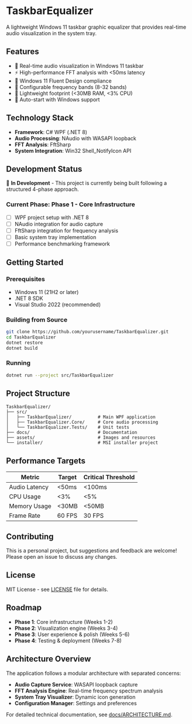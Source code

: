 # TaskbarEqualizer

A lightweight Windows 11 taskbar graphic equalizer that provides real-time audio visualization in the system tray.

## Features

- 🎵 Real-time audio visualization in Windows 11 taskbar
- ⚡ High-performance FFT analysis with <50ms latency
- 🎨 Windows 11 Fluent Design compliance
- 🔧 Configurable frequency bands (8-32 bands)
- 💾 Lightweight footprint (<30MB RAM, <3% CPU)
- 🚀 Auto-start with Windows support

## Technology Stack

- **Framework**: C# WPF (.NET 8)
- **Audio Processing**: NAudio with WASAPI loopback
- **FFT Analysis**: FftSharp
- **System Integration**: Win32 Shell_NotifyIcon API

## Development Status

🚧 **In Development** - This project is currently being built following a structured 4-phase approach.

### Current Phase: Phase 1 - Core Infrastructure
- [ ] WPF project setup with .NET 8
- [ ] NAudio integration for audio capture
- [ ] FftSharp integration for frequency analysis
- [ ] Basic system tray implementation
- [ ] Performance benchmarking framework

## Getting Started

### Prerequisites

- Windows 11 (21H2 or later)
- .NET 8 SDK
- Visual Studio 2022 (recommended)

### Building from Source

```bash
git clone https://github.com/yourusername/TaskbarEqualizer.git
cd TaskbarEqualizer
dotnet restore
dotnet build
```

### Running

```bash
dotnet run --project src/TaskbarEqualizer
```

## Project Structure

```
TaskbarEqualizer/
├── src/
│   ├── TaskbarEqualizer/          # Main WPF application
│   ├── TaskbarEqualizer.Core/     # Core audio processing
│   └── TaskbarEqualizer.Tests/    # Unit tests
├── docs/                          # Documentation
├── assets/                        # Images and resources
└── installer/                     # MSI installer project
```

## Performance Targets

| Metric | Target | Critical Threshold |
|--------|--------|-------------------|
| Audio Latency | <50ms | <100ms |
| CPU Usage | <3% | <5% |
| Memory Usage | <30MB | <50MB |
| Frame Rate | 60 FPS | 30 FPS |

## Contributing

This is a personal project, but suggestions and feedback are welcome! Please open an issue to discuss any changes.

## License

MIT License - see [LICENSE](LICENSE) file for details.

## Roadmap

- **Phase 1**: Core infrastructure (Weeks 1-2)
- **Phase 2**: Visualization engine (Weeks 3-4)
- **Phase 3**: User experience & polish (Weeks 5-6)
- **Phase 4**: Testing & deployment (Weeks 7-8)

## Architecture Overview

The application follows a modular architecture with separated concerns:

- **Audio Capture Service**: WASAPI loopback capture
- **FFT Analysis Engine**: Real-time frequency spectrum analysis
- **System Tray Visualizer**: Dynamic icon generation
- **Configuration Manager**: Settings and preferences

For detailed technical documentation, see [docs/ARCHITECTURE.md](docs/ARCHITECTURE.md).
